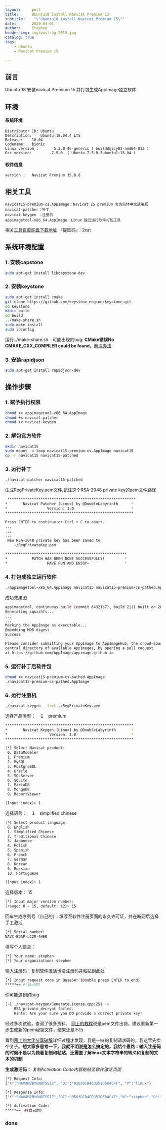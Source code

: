 ```yaml
---
layout:     post
title:      Ubuntu18 install Navicat Premium 15
subtitle:    "\"Ubuntu18 install Navicat Premium 15\""
date:       2020-04-01
author:     Stephen
header-img: img/post-bg-2015.jpg
catalog: true
tags:
    - Ubuntu
    - Navicat Premium 15

---
```


## 前言
Ubuntu 18 安装navicat Premium 15 并打包生成AppImage独立软件
## 环境
#### 系统环境
```text
Distributor ID:	Ubuntu
Description:	Ubuntu 18.04.4 LTS
Release:	18.04
Codename:	bionic
Linux version :       5.3.0-46-generic ( buildd@lcy01-amd64-013 ) 
Gcc version:         7.5.0  ( Ubuntu 7.5.0-3ubuntu1~18.04 )
```

#### 软件信息
```text
version : 	Navicat Premium 15.0.8
```

## 相关工具
```text
navicat15-premium-cs.AppImage：Navicat 15 premium 官方简体中文试用版
navicat-patcher：补丁
navicat-keygen ：注册机
appimagetool-x86_64.AppImage：Linux 独立运行软件打包工具
```
相关[工具百度网盘下载地址](https://pan.baidu.com/s/1u01pL0Fz7A0L1sfvU6_ZHg#list/path=%2F) 『提取码』：2xat

## 系统环境配置
### 1.  安装capstone

```sh
sudo apt-get install libcapstone-dev
```
### 2.  安装keystone
```sh
sudo apt-get install cmake
git clone https://github.com/keystone-engine/keystone.git
cd keystone
mkdir build
cd build
../make-share.sh
sudo make install
sudo ldconfig
```
运行../make-share.sh　可能出现的bug: **CMake错误No CMAKE_CXX_COMPILER could be found**，[解决办法](https://vinming.github.io/2020/04/02/CMAKE_CXX_COMPILER_Err_/)
### 3.   安装rapidjson
```sh
sudo apt-get install rapidjson-dev
```
## 操作步骤
### 1.  赋予执行权限
```sh
chmod +x appimagetool-x86_64.AppImage
chmod +x navicat-patcher
chmod +x navicat-keygen
```
### 2.  解包官方软件
```sh
mkdir navicat15
sudo mount -o loop navicat15-premium-cs.AppImage navicat15
cp -r navicat15 navicat15-patched
```

### 3.  运行补丁
```sh
./navicat-patcher navicat15-patched
```
生成RegPrivateKey.pem文件,记住这个RSA-2048 private key的pem文件路径

```sh
 **********************************************************
*       Navicat Patcher (Linux) by @DoubleLabyrinth      *
*                  Version: 1.0                          *
**********************************************************

Press ENTER to continue or Ctrl + C to abort.
...
...
...
 New RSA-2048 private key has been saved to
    ~/RegPrivateKey.pem

*******************************************************
*           PATCH HAS BEEN DONE SUCCESSFULLY!         *
*                  HAVE FUN AND ENJOY~                *

```



### 4.  打包成独立运行软件

```sh
./appimagetool-x86_64.Appimage navicat15 navicat15-premium-cs-pathed.AppImage
```
成功效果图
```sh
appimagetool, continuous build (commit 64321b7), build 2111 built on 2019-11-23 22:20:53 UTC
Generating squashfs...
...
...
Marking the AppImage as executable...
Embedding MD5 digest
Success

Please consider submitting your AppImage to AppImageHub, the crowd-sourced
central directory of available AppImages, by opening a pull request
at https://github.com/AppImage/appimage.github.io

```
### 5.  运行补丁后软件包
```sh
chmod +x navicat15-premium-cs-pathed.AppImage
./navicat15-premium-cs-pathed.AppImage
```
### 6.  运行注册机

```sh
./navicat-keygen --text ./RegPrivateKey.pem 
```
选择产品类型：　１　premium
```sh
**********************************************************
*       Navicat Keygen (Linux) by @DoubleLabyrinth       *
*                   Version: 1.0                         *
**********************************************************

[*] Select Navicat product:
 0. DataModeler
 1. Premium
 2. MySQL
 3. PostgreSQL
 4. Oracle
 5. SQLServer
 6. SQLite
 7. MariaDB
 8. MongoDB
 9. ReportViewer

(Input index)> 1

```
选择语言：　１　simplified chinese
```sh
[*] Select product language:
 0. English
 1. Simplified Chinese
 2. Traditional Chinese
 3. Japanese
 4. Polish
 5. Spanish
 6. French
 7. German
 8. Korean
 9. Russian
 10. Portuguese

(Input index)> 1

```
选择版本： 15
```sh
[*] Input major version number:
(range: 0 ~ 15, default: 12)> 15
```
回车生成序列号（自己的）：填写至软件注册页面的永久许可证，并在断网后选择手工激活
```sh
[*] Serial number:
NAVC-BDAP-LC2M-4HER
```
填写个人信息：
```sh
[*] Your name: stephen
[*] Your organization: stephen

```
输入注册码：复制软件激活也没注册码并粘贴到此处
```sh
[*] Input request code in Base64: (Double press ENTER to end)
*****== #(自己的)
```

你可能遇到的bug
```sh
[-] ./navicat-keygen/GenerateLicense.cpp:251 ->
    RSA_private_decrypt failed.
    Hints: Are your sure you DO provide a correct private key?
```
经过多次试验，查阅了很多资料，
	[网上的教程](https://www.cnblogs.com/miketian/p/11898510.html)说是pem文件出错，建议重新第一步生成新的pem秘钥文件，结果还是不行

看到[网上的大佬分享破解](https://www.liangzl.com/get-article-detail-164367.html)详细过程才发现，我是一味的复制请求码的，我这里先卖个关子。**想大家多思考一下，我就不明说是怎么搞定的，我给个思路：输入注册码的时候不是以为顾着复制和粘贴，还需要了解linux文本字符串的转义和复制的文本的机制**

**生成激活码：** *复制Activation Code内容粘贴至软件激活页面*

```sh
[*] Request Info:
{"K":"NAVAM2BY6NBTSSIZ", "DI":"0503DCB4CD351D584C4F", "P":"linux"}

[*] Response Info:
{"K":"NAVAM2BY6NBTSSIZ","DI":"0503DCB4CD351D584C4F","N":"stephen","O":"stephen","T":1586485590}

[*] Activation Code:
*****==　#(自己的)

```

### done